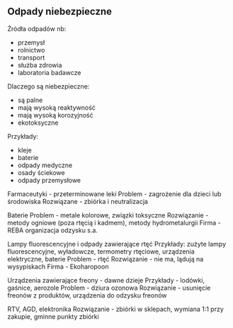 ## Odpady niebezpieczne

Źródła odpadów nb:

- przemysł
- rolnictwo
- transport
- służba zdrowia
- laboratoria badawcze

Dlaczego są niebezpieczne:

- są palne
- mają wysoką reaktywność
- mają wysoką korozyjność
- ekotoksyczne

Przykłady:

- kleje
- baterie
- odpady medyczne
- osady ściekowe
- odpady przemysłowe

Farmaceutyki - przeterminowane leki
Problem - zagrożenie dla dzieci lub środowiska
Rozwiązane - zbiórka i neutralizacja


Baterie
Problem - metale kolorowe, związki toksyczne
Rozwiązanie - metody ogniowe (poza rtęcią i kadmem), metody hydrometalurgii
Firma - REBA organizacja odzysku s.a.

Lampy fluorescencyjne i odpady zawierające rtęć
Przykłady: zużyte lampy fluorescencyjne, wyładowcze, termometry rtęciowe, urządzenia elektryczne, baterie
Problem - rtęć
Rozwiązanie - nie ma, lądują na wysypiskach
Firma - Ekoharopoon

Urządzenia zawierające freony - dawne dzieje
Przykłady - lodówki, gaśnice, aerozole
Problem  - dziura ozonowa
Rozwiązanie - usunięcie freonów z produktów, urządzenia do odzysku freonów

RTV, AGD, elektronika
Rozwiązanie - zbiórki w sklepach, wymiana 1:1 przy zakupie, gminne punkty zbiórki